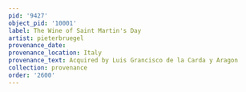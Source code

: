 ```yaml
---
pid: '9427'
object_pid: '10001'
label: The Wine of Saint Martin's Day
artist: pieterbruegel
provenance_date:
provenance_location: Italy
provenance_text: Acquired by Luis Grancisco de la Carda y Aragon
collection: provenance
order: '2600'
---
```

